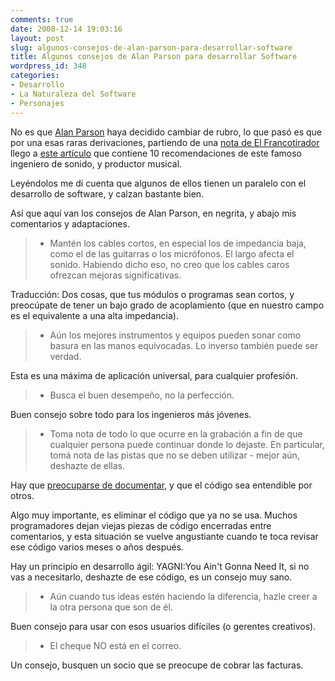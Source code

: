 ```yaml
---
comments: true
date: 2008-12-14 19:03:16
layout: post
slug: algunos-consejos-de-alan-parson-para-desarrollar-software
title: Algunos consejos de Alan Parson para desarrollar Software
wordpress_id: 348
categories:
- Desarrollo
- La Naturaleza del Software
- Personajes
---
```


No es que [Alan Parson](/2007/11/time.html) haya decidido cambiar de rubro, lo que pasó es que por una esas raras derivaciones, partiendo de una [nota de El Francotirador](http://www.elfrancotirador.cl/2008/12/14/el-derecho-de-autor-como-arma-corporativa/) llego a [este artículo](http://audionews.wordpress.com/2008/09/10/las-10-cosas-que-todos-los-que-graban-musica-deberian-saber-segun-alan-parsons/) que contiene 10 recomendaciones de este famoso ingeniero de sonido, y productor musical.

  
Leyéndolos me di cuenta que algunos de ellos tienen un paralelo con el desarrollo de software, y calzan bastante bien.

Así que aquí van los consejos de Alan Parson, en negrita, y abajo mis comentarios y adaptaciones.

>  * Mantén los cables cortos, en especial los de impedancia baja, como el de las guitarras o los micrófonos. El largo afecta el sonido. Habiendo dicho eso, no creo que los cables caros ofrezcan mejoras significativas.

Traducción: Dos cosas, que tus módulos o programas sean cortos, y preocúpate de tener un bajo grado de acoplamiento (que en nuestro campo es el equivalente a una alta impedancia).

>   * Aún los mejores instrumentos y equipos pueden sonar como basura en las manos equivocadas. Lo inverso también puede ser verdad.

Esta es una máxima de aplicación universal, para cualquier profesión.
   
> * Busca el buen desempeño, no la perfección.
>

Buen consejo sobre todo para los ingenieros más jóvenes.

>  * Toma nota de todo lo que ocurre en la grabación a fin de que cualquier persona puede continuar donde lo dejaste. En particular, tomá nota de las pistas que no se deben utilizar - mejor aún, deshazte de ellas.

Hay que [preocuparse de documentar](/2008/01/el_misterio_de_las_piramides.html), y que el código sea entendible por otros.


Algo muy importante, es eliminar el código que ya no se usa. Muchos programadores dejan viejas piezas de código encerradas entre comentarios, y esta situación se vuelve angustiante cuando te toca revisar ese código varios meses o años después.

Hay un principio en desarrollo ágil: YAGNI:You Ain't Gonna Need It, si no vas a necesitarlo, deshazte de ese código, es un consejo muy sano.


>  * Aún cuando tus ideas estén haciendo la diferencia, hazle creer a la otra persona que son de él.

Buen consejo para usar con esos usuarios difíciles (o gerentes creativos).


>  * El cheque NO está en el correo.

Un consejo, busquen un socio que se preocupe de cobrar las facturas.

